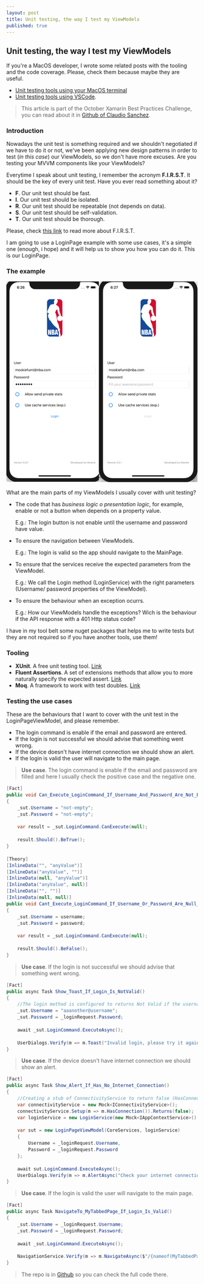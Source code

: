 ```yaml
---
layout: post
title: Unit testing, the way I test my ViewModels
published: true
---
```


## Unit testing, the way I test my ViewModels

If you're a MacOS developer, I wrote some related posts with the tooling and the code coverage. Please, check them because maybe they are useful.

* [Unit testing tools using your MacOS terminal](https://mookiefumi.com/2019-10-20-unit-testing-tools-using-your-MacOS-terminal)
* [Unit testing tools using VSCode](https://mookiefumi.com/2019-10-23-unit-testing-tools-using-your-vscode).

> This article is part of the October Xamarin Best Practices Challenge, you can read about it in [Github of Claudio Sanchez](https://github.com/claudiosanchez/OctoberXamarinChallenge).

### Introduction

Nowadays the unit test is something required and we shouldn't negotiated if we have to do it or not, we've been applying new design patterns in order to test (*in this case*) our ViewModels, so we don't have more excuses. Are you testing your MVVM components like your ViewModels?

Everytime I speak about unit testing, I remember the acronym **F.I.R.S.T**. It should be the key of every unit test. Have you ever read something about it?

* **F**. Our unit test should be fast.
* **I**. Our unit test should be isolated.
* **R**. Our unit test should be repeatable (not depends on data).
* **S**. Our unit test should be self-validation.
* **T**. Our unit test should be thorough.

Please, check [this link](https://github.com/ghsukumar/SFDC_Best_Practices/wiki/F.I.R.S.T-Principles-of-Unit-Testing) to read more about F.I.R.S.T.

I am going to use a LoginPage example with some use cases, it's a simple one (enough, i hope) and it will help us to show you how you can do it. This is our LoginPage.

### The example

![LoginPage](images/Screenshot2019-10-23_18.26.57.png)

What are the main parts of my ViewModels I usually cover with unit testing?

* The code that has *business logic o presentation logic*, for example, enable or not a button when depends on a property value.

    E.g.: The login button is not enable until the username and password have value.

* To ensure the navigation between ViewModels.

    E.g.: The login is valid so the app should navigate to the MainPage.

* To ensure that the services receive the expected parameters from the ViewModel.

    E.g.: We call the Login method (LoginService) with the right parameters (Username/ password properties of the ViewModel).

* To ensure the behaviour when an exception ocurrs.

    E.g.: How our ViewModels handle the exceptions? Wich is the behaviour if the API response with a 401 Http status code?

I have in my tool belt some nuget packages that helps me to write tests but they are not required so if you have another tools, use them!

### Tooling

* **XUnit**. A free unit testing tool. [Link](https://xunit.net)
* **Fluent Assertions**. A set of extensions methods that allow you to more naturally specify the expected assert. [Link](https://fluentassertions.com)
* **Moq**. A framework to work with test doubles. [Link](https://github.com/moq/moq4)

### Testing the use cases

These are the behaviours that I want to cover with the unit test in the LoginPageViewModel, and please remember.

* The login command is enable if the email and password are entered.
* If the login is not successful we should advise that something went wrong.
* If the device doesn't have internet connection we should show an alert.
* If the login is valid the user will navigate to the main page.

> **Use case**. The login command is enable if the email and password are filled and here I usually check the positive case and the negative one.

```csharp
[Fact]
public void Can_Execute_LoginCommand_If_Username_And_Password_Are_Not_Empty_And_Null()
{
    _sut.Username = "not-empty";
    _sut.Password = "not-empty";

    var result = _sut.LoginCommand.CanExecute(null);

    result.Should().BeTrue();
}

[Theory]
[InlineData("", "anyValue")]
[InlineData("anyValue", "")]
[InlineData(null, "anyValue")]
[InlineData("anyValue", null)]
[InlineData("", "")]
[InlineData(null, null)]
public void Cant_Execute_LoginCommand_If_Username_Or_Password_Are_Null_Or_Empty(string username, string password)
{
    _sut.Username = username;
    _sut.Password = password;

    var result = _sut.LoginCommand.CanExecute(null);

    result.Should().BeFalse();
}
```

> **Use case**. If the login is not successful we should advise that something went wrong.

```csharp
[Fact]
public async Task Show_Toast_If_Login_Is_NotValid()
{
    //The login method is configured to returns Not Valid if the username contains "aaa"
    _sut.Username = "aaanother@username";
    _sut.Password = _loginRequest.Password;

    await _sut.LoginCommand.ExecuteAsync();

    UserDialogs.Verify(m => m.Toast("Invalid login, please try it again", null));
}
```

> **Use case**. If the device doesn't have internet connection we should show an alert.

```csharp
[Fact]
public async Task Show_Alert_If_Has_No_Internet_Connection()
{
    //Creating a stub of ConnectivityService to return false (HasConnection method)
    var connectivityService = new Mock<IConnectivityService>();
    connectivityService.Setup(m => m.HasConnection()).Returns(false);
    var loginService = new LoginService(new Mock<IAppContextService>().Object, connectivityService.Object);

    var sut = new LoginPageViewModel(CoreServices, loginService)
    {
        Username = _loginRequest.Username,
        Password = _loginRequest.Password
    };

    await sut.LoginCommand.ExecuteAsync();
    UserDialogs.Verify(m => m.AlertAsync("Check your internet connection", null, null, null));
}
```

> **Use case**. If the login is valid the user will navigate to the main page.

```csharp
[Fact]
public async Task NavigateTo_MyTabbedPage_If_Login_Is_Valid()
{
    _sut.Username = _loginRequest.Username;
    _sut.Password = _loginRequest.Password;

    await _sut.LoginCommand.ExecuteAsync();

    NavigationService.Verify(m => m.NavigateAsync($"/{nameof(MyTabbedPage)}"));
}
```

> The repo is in [Github](https://github.com/MookieFumi/Prism.101/tree/feature/prism) so you can check the full code there.
